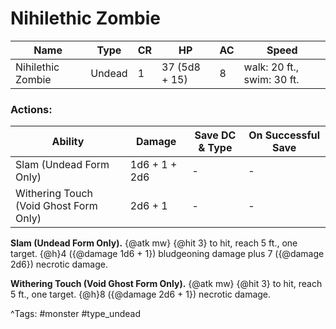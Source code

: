 # Nihilethic Zombie

| Name | Type | CR | HP | AC | Speed |
|------|------|----|----|----|-------|
| Nihilethic Zombie | Undead | 1 | 37 (5d8 + 15) | 8 | walk: 20 ft., swim: 30 ft. |

### Actions:

| Ability | Damage | Save DC & Type | On Successful Save |
|---------|--------|----------------|--------------------|
| Slam (Undead Form Only) | 1d6 + 1 + 2d6 | - | - |
| Withering Touch (Void Ghost Form Only) | 2d6 + 1 | - | - |


**Slam (Undead Form Only).** {@atk mw} {@hit 3} to hit, reach 5 ft., one target. {@h}4 ({@damage 1d6 + 1}) bludgeoning damage plus 7 ({@damage 2d6}) necrotic damage.

**Withering Touch (Void Ghost Form Only).** {@atk mw} {@hit 3} to hit, reach 5 ft., one target. {@h}8 ({@damage 2d6 + 1}) necrotic damage.

^Tags: #monster #type_undead